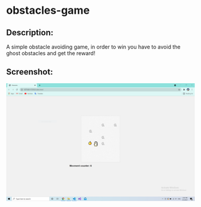 # obstacles-game
## Description:
A simple obstacle avoiding game, in order to win you have to avoid the ghost obstacles and get the reward!
## Screenshot:
![screenshot](https://github.com/hanan-tuwaiq/obstacles-game/blob/0945563975fcd194f6b2d44b2e8aab961f8849d4/imgs/Capture.PNG)
